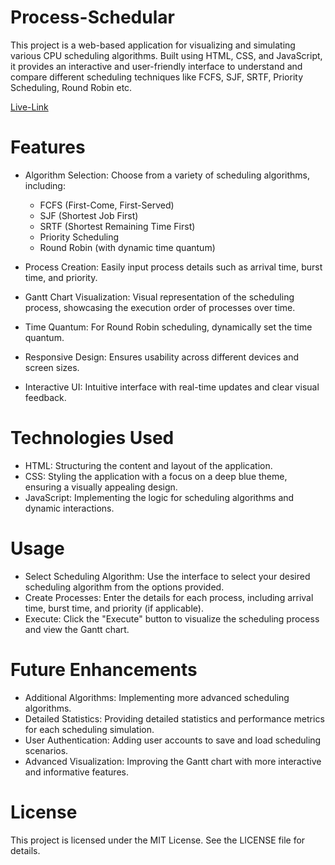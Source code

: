 # Process-Schedular
This project is a web-based application for visualizing and simulating various CPU scheduling algorithms. Built using HTML, CSS, and JavaScript, it provides an interactive and user-friendly interface to understand and compare different scheduling techniques like FCFS, SJF, SRTF, Priority Scheduling, Round Robin etc.

[Live-Link]( https://abhishekkumar369.github.io/Process-Schedular/) 

   
# Features
- Algorithm Selection: Choose from a variety of scheduling algorithms, including:
    - FCFS (First-Come, First-Served)
    - SJF (Shortest Job First)
    - SRTF (Shortest Remaining Time First)
    - Priority Scheduling
    - Round Robin (with dynamic time quantum)
 
- Process Creation: Easily input process details such as arrival time, burst time, and priority.
- Gantt Chart Visualization: Visual representation of the scheduling process, showcasing the execution order of processes over time.
- Time Quantum: For Round Robin scheduling, dynamically set the time quantum.
- Responsive Design: Ensures usability across different devices and screen sizes.
- Interactive UI: Intuitive interface with real-time updates and clear visual feedback.

# Technologies Used
   - HTML: Structuring the content and layout of the application.
   - CSS: Styling the application with a focus on a deep blue theme, ensuring a visually appealing design.
   - JavaScript: Implementing the logic for scheduling algorithms and dynamic interactions.

# Usage
   - Select Scheduling Algorithm: Use the interface to select your desired scheduling algorithm from the options provided.
   - Create Processes: Enter the details for each process, including arrival time, burst time, and priority (if applicable).
   - Execute: Click the "Execute" button to visualize the scheduling process and view the Gantt chart.


# Future Enhancements
  - Additional Algorithms: Implementing more advanced scheduling algorithms.
  - Detailed Statistics: Providing detailed statistics and performance metrics for each scheduling simulation.
  - User Authentication: Adding user accounts to save and load scheduling scenarios.
  - Advanced Visualization: Improving the Gantt chart with more interactive and informative features.

# License
This project is licensed under the MIT License. See the LICENSE file for details.



 

